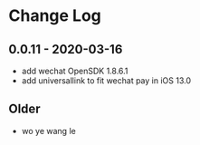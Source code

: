 # Change Log

## 0.0.11 - 2020-03-16

- add wechat OpenSDK 1.8.6.1
- add universallink to fit wechat pay in iOS 13.0

## Older

- wo ye wang le
